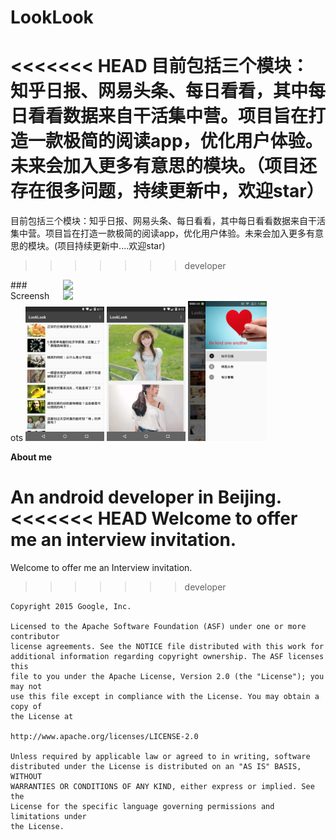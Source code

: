 # LookLook 

<<<<<<< HEAD
目前包括三个模块：知乎日报、网易头条、每日看看，其中每日看看数据来自干活集中营。项目旨在打造一款极简的阅读app，优化用户体验。未来会加入更多有意思的模块。（项目还存在很多问题，持续更新中，欢迎star）
=======
目前包括三个模块：知乎日报、网易头条、每日看看，其中每日看看数据来自干活集中营。项目旨在打造一款极简的阅读app，优化用户体验。未来会加入更多有意思的模块。(项目持续更新中....欢迎star)
>>>>>>> developer

<img src="screenshots/LookLook.gif" width="400" align="right" hspace="20">

<img src="screenshots/LookLook.gif" width="400" align="right" hspace="20">
### Screenshots

<img src="screenshots/zhihu.png" width="25%" />
<img src="screenshots/meizi.png" width="25%" />
<img src="screenshots/navigation.png" width="25%" />










**About me**

An android developer in Beijing.
<<<<<<< HEAD
Welcome to offer me an interview invitation. 
=======
Welcome to offer me an Interview invitation. 




>>>>>>> developer



```
Copyright 2015 Google, Inc.

Licensed to the Apache Software Foundation (ASF) under one or more contributor
license agreements. See the NOTICE file distributed with this work for
additional information regarding copyright ownership. The ASF licenses this
file to you under the Apache License, Version 2.0 (the "License"); you may not
use this file except in compliance with the License. You may obtain a copy of
the License at

http://www.apache.org/licenses/LICENSE-2.0

Unless required by applicable law or agreed to in writing, software
distributed under the License is distributed on an "AS IS" BASIS, WITHOUT
WARRANTIES OR CONDITIONS OF ANY KIND, either express or implied. See the
License for the specific language governing permissions and limitations under
the License.
```

